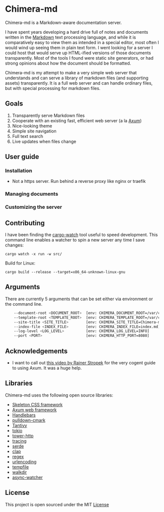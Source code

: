 # Chimera-md

Chimera-md is a Markdown-aware documentation server.

I have spent years developing a hard drive full of notes and documents written in the
[Markdown](https://www.markdownguide.org/) text processing language, and while it is
comparatively easy to view them as intended in a special editor, most often I would wind
up seeing them in plain text form. I went looking for a server I could host that would
serve up HTML-ified versions of those documents transparently. Most of the tools I
found were static site generators, or had strong opinions about how the document should
be formatted.

Chimera-md is my attempt to make a very simple web server that understands and can serve
a library of markdown files (and supporting assets) transparently. It is a full web server
and can handle ordinary files, but with special processing for markdown files.

## Goals

1. Transparently serve Markdown files
2. Cooperate with an existing fast, efficient web server (a la [Axum](https://docs.rs/axum/latest/axum/))
3. Nice-looking theme
4. Simple site navigation
5. Full text search
6. Live updates when files change

## User guide

### Installation

* Not a https server. Run behind a reverse proxy like nginx or traefik

### Managing documents

### Customizing the server

## Contributing

I have been finding the [cargo-watch](https://crates.io/crates/cargo-watch) tool useful to speed development.
This command line enables a watcher to spin a new server any time I save changes:
```
cargo watch -x run -w src/
```

Build for Linux:
```
cargo build --release --target=x86_64-unknown-linux-gnu
```

## Arguments

There are currently 5 arguments that can be set either via environment or the command line.

```bash
    --document-root <DOCUMENT_ROOT>  [env: CHIMERA_DOCUMENT_ROOT=/var/chimera-md/www]
    --template-root <TEMPLATE_ROOT>  [env: CHIMERA_TEMPLATE_ROOT=/var/chimera-md/template]
    --site-title <SITE_TITLE>        [env: CHIMERA_SITE_TITLE=Chimera-md]
    --index-file <INDEX_FILE>        [env: CHIMERA_INDEX_FILE=index.md]
    --log-level <LOG_LEVEL>          [env: CHIMERA_LOG_LEVEL=INFO]
    --port <PORT>                    [env: CHIMERA_HTTP_PORT=8080]
```

## Acknowledgements

* I want to call out [this video by Rainer Stropek](https://www.youtube.com/watch?v=y5W6PErCc2c) for the very cogent guide to using Axum. It was a huge help.

## Libraries

Chimera-md uses the following open source libraries:

* [Skeleton CSS framework](http://getskeleton.com/)
* [Axum web framework](https://github.com/tokio-rs/axum)
* [Handlebars](https://github.com/sunng87/handlebars-rust)
* [pulldown-cmark](https://crates.io/crates/pulldown-cmark)
* [Tantivy](https://crates.io/crates/tantivy)
* [tokio](https://tokio.rs/)
* [tower-http](https://crates.io/crates/tower-http)
* [tracing](https://crates.io/crates/tracing)
* [serde](https://crates.io/crates/serde)
* [clap](https://crates.io/crates/clap)
* [regex](https://crates.io/crates/regex)
* [urlencoding](https://crates.io/crates/urlencoding)
* [tempfile](https://crates.io/crates/tempfile)
* [walkdir](https://crates.io/crates/walkdir)
* [async-watcher](https://crates.io/crates/async-watcher)

## License

This project is open sourced under the MIT [License](License.txt)

